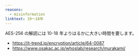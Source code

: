 ```yaml
---
reasons:
  - misinformation
linktext: 10〜18年
---
```

AES-256 の解読には 10-18 年よりはるかに大きい時間を要します。

* https://it-trend.jp/encryption/article/64-0087
* https://www.osakac.ac.jp/whoslab/research/murakami/
